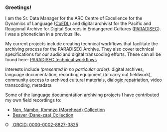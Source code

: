 ### Greetings!

I am the Sr. Data Manager for the ARC Centre of Excellence for the Dynamics of Language ([CoEDL](https://www.dynamicsoflanguage.edu.au/)) and digital archivist for the Pacific and Reagional Archive for Digital Sources in Endangered Cultures ([PARADISEC](https://www.paradisec.org.au/)). I was a phonetician in a previous life. 

My current projects include creating technical workflows that facilitate the archiving process for the PARADISEC Archive. They also cover technical specifications for our audio and digital transcoding efforts. These can all be found here: [PARADISEC technical workflows](https://paradisec-archive.github.io/PARADISEC_workflows/)

Interests include *(presented in no particular order)*: digital archives, language documentation, recording equipment (to carry out fieldwork), community access to archived cultural materials, dialogic repatriation, video transcoding, metadata

Some of the language documentation archiving projects I have contributed my own field recordings to:

* [Nen, Nambo, Komnzo (Morehead) Collection](https://hdl.handle.net/1839/00-0000-0000-0017-89A2-B) <br>
* [Beaver (Dane-zaa) Collection](https://hdl.handle.net/1839/2f89ddbf-9a60-487c-8089-8c206848c98d)

<div itemscope itemtype="https://schema.org/Person"><a itemprop="sameAs" content="https://orcid.org/0000-0002-8827-3825" href="https://orcid.org/0000-0002-8827-3825" target="orcid.widget" rel="me noopener noreferrer" style="vertical-align:top;"><img src="https://orcid.org/sites/default/files/images/orcid_16x16.png" style="width:1em;margin-right:.5em;" alt="ORCID iD icon"> ORCID: 0000-0002-8827-3825</a></div>



<!--
**juliamiller/juliamiller** is a ✨ _special_ ✨ repository because its `README.md` (this file) appears on your GitHub profile.
Here are some ideas to get you started:
- 🔭 I’m currently working on ...
- 🌱 I’m currently learning ...
- 👯 I’m looking to collaborate on ...
- 🤔 I’m looking for help with ...
- 💬 Ask me about ...
- 📫 How to reach me: ...
- 😄 Pronouns: ...
- ⚡ Fun fact: ...
-->
